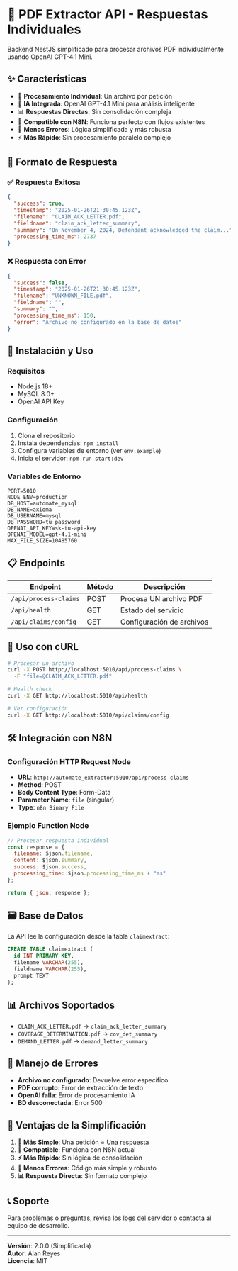 # 📄 PDF Extractor API - Respuestas Individuales

Backend NestJS simplificado para procesar archivos PDF individualmente usando OpenAI GPT-4.1 Mini.

## ✨ Características

- 🚀 **Procesamiento Individual**: Un archivo por petición
- 🤖 **IA Integrada**: OpenAI GPT-4.1 Mini para análisis inteligente
- 📊 **Respuestas Directas**: Sin consolidación compleja
- 🔄 **Compatible con N8N**: Funciona perfecto con flujos existentes
- 🐛 **Menos Errores**: Lógica simplificada y más robusta
- ⚡ **Más Rápido**: Sin procesamiento paralelo complejo

## 🎯 Formato de Respuesta

### ✅ Respuesta Exitosa
```json
{
  "success": true,
  "timestamp": "2025-01-26T21:30:45.123Z",
  "filename": "CLAIM_ACK_LETTER.pdf",
  "fieldname": "claim_ack_letter_summary",
  "summary": "On November 4, 2024, Defendant acknowledged the claim...",
  "processing_time_ms": 2737
}
```

### ❌ Respuesta con Error
```json
{
  "success": false,
  "timestamp": "2025-01-26T21:30:45.123Z",
  "filename": "UNKNOWN_FILE.pdf",
  "fieldname": "",
  "summary": "",
  "processing_time_ms": 150,
  "error": "Archivo no configurado en la base de datos"
}
```

## 🚀 Instalación y Uso

### Requisitos
- Node.js 18+
- MySQL 8.0+
- OpenAI API Key

### Configuración
1. Clona el repositorio
2. Instala dependencias: `npm install`
3. Configura variables de entorno (ver `env.example`)
4. Inicia el servidor: `npm run start:dev`

### Variables de Entorno
```env
PORT=5010
NODE_ENV=production
DB_HOST=automate_mysql
DB_NAME=axioma
DB_USERNAME=mysql
DB_PASSWORD=tu_password
OPENAI_API_KEY=sk-tu-api-key
OPENAI_MODEL=gpt-4.1-mini
MAX_FILE_SIZE=10485760
```

## 📋 Endpoints

| Endpoint | Método | Descripción |
|----------|--------|-------------|
| `/api/process-claims` | POST | Procesa UN archivo PDF |
| `/api/health` | GET | Estado del servicio |
| `/api/claims/config` | GET | Configuración de archivos |

## 🔧 Uso con cURL

```bash
# Procesar un archivo
curl -X POST http://localhost:5010/api/process-claims \
  -F "file=@CLAIM_ACK_LETTER.pdf"

# Health check
curl -X GET http://localhost:5010/api/health

# Ver configuración
curl -X GET http://localhost:5010/api/claims/config
```

## 🛠️ Integración con N8N

### Configuración HTTP Request Node
- **URL**: `http://automate_extractor:5010/api/process-claims`
- **Method**: POST
- **Body Content Type**: Form-Data
- **Parameter Name**: `file` (singular)
- **Type**: `n8n Binary File`

### Ejemplo Function Node
```javascript
// Procesar respuesta individual
const response = {
  filename: $json.filename,
  content: $json.summary,
  success: $json.success,
  processing_time: $json.processing_time_ms + "ms"
};

return { json: response };
```

## 🗃️ Base de Datos

La API lee la configuración desde la tabla `claimextract`:

```sql
CREATE TABLE claimextract (
  id INT PRIMARY KEY,
  filename VARCHAR(255),
  fieldname VARCHAR(255),
  prompt TEXT
);
```

## 📊 Archivos Soportados

- `CLAIM_ACK_LETTER.pdf` → `claim_ack_letter_summary`
- `COVERAGE_DETERMINATION.pdf` → `cov_det_summary`
- `DEMAND_LETTER.pdf` → `demand_letter_summary`

## 🐛 Manejo de Errores

- **Archivo no configurado**: Devuelve error específico
- **PDF corrupto**: Error de extracción de texto
- **OpenAI falla**: Error de procesamiento IA
- **BD desconectada**: Error 500

## 🎉 Ventajas de la Simplificación

1. **🚀 Más Simple**: Una petición = Una respuesta
2. **🔄 Compatible**: Funciona con N8N actual
3. **⚡ Más Rápido**: Sin lógica de consolidación
4. **🐛 Menos Errores**: Código más simple y robusto
5. **📊 Respuesta Directa**: Sin formato complejo

## 📞 Soporte

Para problemas o preguntas, revisa los logs del servidor o contacta al equipo de desarrollo.

---

**Versión**: 2.0.0 (Simplificada)  
**Autor**: Alan Reyes  
**Licencia**: MIT 